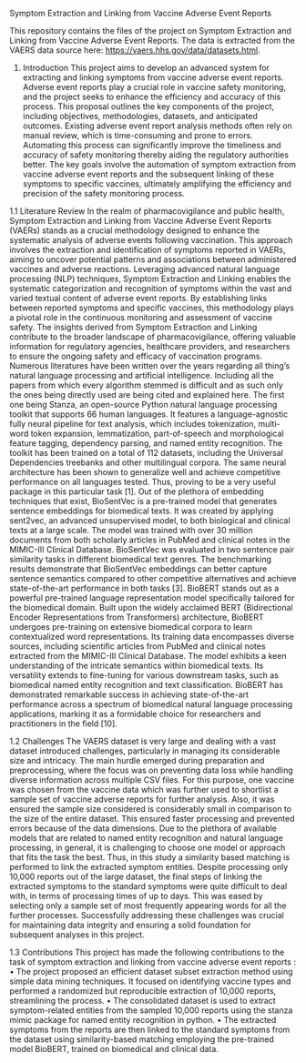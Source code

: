 Symptom Extraction and Linking from Vaccine Adverse Event Reports

This repository contains the files of the project on Symptom Extraction and Linking from Vaccine Adverse Event Reports. The data is extracted from the VAERS data source here: https://vaers.hhs.gov/data/datasets.html.


1. Introduction
This project aims to develop an advanced system for extracting and linking symptoms from vaccine adverse event reports. Adverse event reports play a crucial role in vaccine safety monitoring, and the project seeks to enhance the efficiency and accuracy of this process. This proposal outlines the key components of the project, including objectives, methodologies, datasets, and anticipated outcomes.
Existing adverse event report analysis methods often rely on manual review, which is time-consuming and prone to errors. Automating this process can significantly improve the timeliness and accuracy of safety monitoring thereby aiding the regulatory authorities better.
The key goals involve the automation of symptom extraction from vaccine adverse event reports and the subsequent linking of these symptoms to specific vaccines, ultimately amplifying the efficiency and precision of the safety monitoring process.

1.1 Literature Review
In the realm of pharmacovigilance and public health, Symptom Extraction and Linking from Vaccine Adverse Event Reports (VAERs) stands as a crucial methodology designed to enhance the systematic analysis of adverse events following vaccination. This approach involves the extraction and identification of symptoms reported in VAERs, aiming to uncover potential patterns and associations between administered vaccines and adverse reactions. Leveraging advanced natural language processing (NLP) techniques, Symptom Extraction and Linking enables the systematic categorization and recognition of symptoms within the vast and varied textual content of adverse event reports. By establishing links between reported symptoms and specific vaccines, this methodology plays a pivotal role in the continuous monitoring and assessment of vaccine safety. The insights derived from Symptom Extraction and Linking contribute to the broader landscape of pharmacovigilance, offering valuable information for regulatory agencies, healthcare providers, and researchers to ensure the ongoing safety and efficacy of vaccination programs.
Numerous literatures have been written over the years regarding all thing’s natural language processing and artificial intelligence. Including all the papers from which every
algorithm stemmed is difficult and as such only the ones being directly used are being cited and explained here.
The first one being Stanza, an open-source Python natural language processing toolkit that supports 66 human languages. It features a language-agnostic fully neural pipeline for text analysis, which includes tokenization, multi-word token expansion, lemmatization, part-of-speech and morphological feature tagging, dependency parsing, and named entity recognition. The toolkit has been trained on a total of 112 datasets, including the Universal Dependencies treebanks and other multilingual corpora. The same neural architecture has been shown to generalize well and achieve competitive performance on all languages tested. Thus, proving to be a very useful package in this particular task [1].
Out of the plethora of embedding techniques that exist, BioSentVec is a pre-trained model that generates sentence embeddings for biomedical texts. It was created by applying sent2vec, an advanced unsupervised model, to both biological and clinical texts at a large scale. The model was trained with over 30 million documents from both scholarly articles in PubMed and clinical notes in the MIMIC-III Clinical Database. BioSentVec was evaluated in two sentence pair similarity tasks in different biomedical text genres. The benchmarking results demonstrate that BioSentVec embeddings can better capture sentence semantics compared to other competitive alternatives and achieve state-of-the-art performance in both tasks [3].
BioBERT stands out as a powerful pre-trained language representation model specifically tailored for the biomedical domain. Built upon the widely acclaimed BERT (Bidirectional Encoder Representations from Transformers) architecture, BioBERT undergoes pre-training on extensive biomedical corpora to learn contextualized word representations. Its training data encompasses diverse sources, including scientific articles from PubMed and clinical notes extracted from the MIMIC-III Clinical Database. The model exhibits a keen understanding of the intricate semantics within biomedical texts. Its versatility extends to fine-tuning for various downstream tasks, such as biomedical named entity recognition and text classification. BioBERT has demonstrated remarkable success in achieving state-of-the-art performance across a spectrum of biomedical natural language processing applications, marking it as a formidable choice for researchers and practitioners in the field [10].

1.2 Challenges
The VAERS dataset is very large and dealing with a vast dataset introduced challenges, particularly in managing its considerable size and intricacy. The main hurdle emerged during preparation and preprocessing, where the focus was on preventing data loss while handling diverse information across multiple CSV files. For this purpose, one vaccine was chosen from the vaccine data which was further used to shortlist a sample set of vaccine
adverse reports for further analysis. Also, it was ensured the sample size considered is considerably small in comparison to the size of the entire dataset. This ensured faster processing and prevented errors because of the data dimensions.
Due to the plethora of available models that are related to named entity recognition and natural language processing, in general, it is challenging to choose one model or approach that fits the task the best. Thus, in this study a similarity based matching is performed to link the extracted symptom entities. Despite processing only 10,000 reports out of the large dataset, the final steps of linking the extracted symptoms to the standard symptoms were quite difficult to deal with, in terms of processing times of up to days. This was eased by selecting only a sample set of most frequently appearing words for all the further processes.
Successfully addressing these challenges was crucial for maintaining data integrity and ensuring a solid foundation for subsequent analyses in this project.

1.3 Contributions
This project has made the following contributions to the task of symptom extraction and linking from vaccine adverse event reports :
• The project proposed an efficient dataset subset extraction method using simple data mining techniques. It focused on identifying vaccine types and performed a randomized but reproducible extraction of 10,000 reports, streamlining the process.
• The consolidated dataset is used to extract symptom-related entities from the sampled 10,000 reports using the stanza mimic package for named entity recognition in python.
• The extracted symptoms from the reports are then linked to the standard symptoms from the dataset using similarity-based matching employing the pre-trained model BioBERT, trained on biomedical and clinical data.
